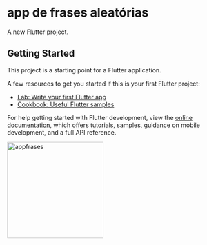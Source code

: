 # app de frases aleatórias

A new Flutter project.

## Getting Started

This project is a starting point for a Flutter application.

A few resources to get you started if this is your first Flutter project:

- [Lab: Write your first Flutter app](https://docs.flutter.dev/get-started/codelab)
- [Cookbook: Useful Flutter samples](https://docs.flutter.dev/cookbook)

For help getting started with Flutter development, view the
[online documentation](https://docs.flutter.dev/), which offers tutorials,
samples, guidance on mobile development, and a full API reference.

<img width="223" alt="appfrases" src="https://user-images.githubusercontent.com/115116514/236022282-300a5236-b89a-4819-97df-6fd641235012.PNG">
